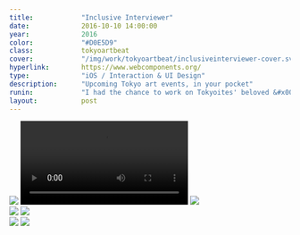 ```yaml
---
title:            "Inclusive Interviewer"
date:             2016-10-10 14:00:00
year:             2016
color:            "#D0E5D9"
class:            tokyoartbeat
cover:            "/img/work/tokyoartbeat/inclusiveinterviewer-cover.svg"
hyperlink:        https://www.webcomponents.org/
type:             "iOS / Interaction & UI Design"
description:      "Upcoming Tokyo art events, in your pocket"
runin:            "I had the chance to work on Tokyoites' beloved &#x000AB;TAB&#x000BB; app. Whether you want to search for photography exhibitions in your neighbourhood or plan a design show weekend in the city, chances are you are going to love this app.<br/><br/>With this new version, our team wanted to bring better discovery options for art-goers but also provide them with additional convenience in the form of social event bookmarking and user reviews."
layout:           post
---
```


<div class="post-content-grid">
  <div class="post-content-column column-3 offset-1">
    <img class="post-content-screen iphone lazyload" src="{{ site.baseurl }}/img/work/tokyoartbeat/tab-home.png" />
    <video class="post-content-screen iphone lazyload" src="{{ site.baseurl }}/img/work/tokyoartbeat/tab-card-to-card.mp4" autoplay loop></video>
    <img class="post-content-screen iphone lazyload" src="{{ site.baseurl }}/img/work/tokyoartbeat/tab-login.png" />
  </div>
  <div class="post-content-column column-3">
    <img class="post-content-screen iphone radius-tab lazyload" src="{{ site.baseurl }}/img/work/tokyoartbeat/tab-en.png" />
    <img class="post-content-screen iphone lazyload" src="{{ site.baseurl }}/img/work/tokyoartbeat/tab-browse.png" />
  </div>
  <div class="post-content-column column-3 offset-2">
    <img class="post-content-screen iphone lazyload" src="{{ site.baseurl }}/img/work/tokyoartbeat/tab-map.png" />
    <img class="post-content-screen iphone radius-tab lazyload" src="{{ site.baseurl }}/img/work/tokyoartbeat/tab-jp.png" />
  </div>
</div>
